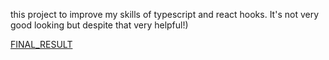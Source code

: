 this project to improve my skills of typescript and react hooks. It's not very good looking but despite that very helpful!)

[FINAL_RESULT](https://ernestmk1.github.io/calculator_project)
